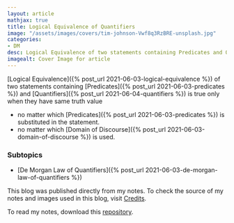 ```yaml
---
layout: article
mathjax: true
title: Logical Equivalence of Quantifiers
image: "/assets/images/covers/tim-johnson-Vwf8q3RzBRE-unsplash.jpg"
categories:
- DM
desc: Logical Equivalence of two statements containing Predicates and Quantifiers is true only when they have same truth value  
imagealt: Cover Image for article
---
```


[Logical Equivalence]({% post_url 2021-06-03-logical-equivalence %}) of two statements containing [Predicates]({% post_url 2021-06-03-predicates %}) and [Quantifiers]({% post_url 2021-06-04-quantifiers %}) is true only when they have same truth value 
* no matter which [Predicates]({% post_url 2021-06-03-predicates %}) is substituted in the statement.
* no matter which [Domain of Discourse]({% post_url 2021-06-03-domain-of-discourse %}) is used.

### Subtopics
- [De Morgan Law of Quantifiers]({% post_url 2021-06-03-de-morgan-law-of-quantifiers %})

This blog was published directly from my notes.
To check the source of my notes and images used in this blog, visit <a href="/credits.html" target="_blank">Credits</a>.

To read my notes, download this <a href="https://github.com/bovem/CS" target="blank">repository</a>.